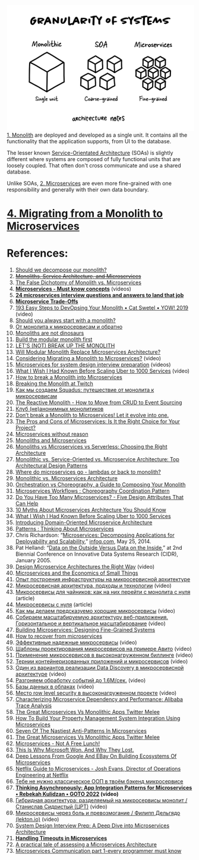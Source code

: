 ![Pasted image 20230605223311](../../../../_Attachments/Pasted%20image%2020230605223311.png)
[1. Monolith](1.%20Monolith.md) are deployed and developed as a single unit. It contains all the functionality that the application supports, from UI to the database.

The lesser known [Service-Orientated Architecture](Service-Orientated%20Architecture) (SOAs) is slightly different where systems are composed of fully functional units that are loosely coupled. That often don't cross communicate and use a shared database.

Unlike SOAs, [2. Microservices](2.%20Microservices.md) are even more fine-grained with one responsibility and generally with their own data boundary.

# [4. Migrating from a Monolith to Microservices](4.%20Migrating%20from%20a%20Monolith%20to%20Microservices.md)


# References:

1. [Should we decompose our monolith?](https://lethain.com/decompose-monolith-strategy/?utm_source=substack&utm_medium=email)
2. ~~[Monoliths, Service Architecture, and Microservices](https://architecturenotes.co/p/granularity-of-systems)~~
3. [The False Dichotomy of Monolith vs. Microservices](https://www.infoq.com/articles/monolith-versus-microservices/)
4. **[Microservices - Must know concepts](https://www.youtube.com/playlist?list=PLTCrU9sGyburHcVKRuw2yXt7V7HEa6ZYY)** (videos)
5. **[24 microservices interview questions and answers to land that job](https://grokkingtechinterview.com/24-microservices-interview-questions-and-answers-to-land-that-job-4ae81ef34083)**
6. **[Microservice Trade-Offs](https://martinfowler.com/articles/microservice-trade-offs.html)**
7. [193 Easy Steps to DevOpsing Your Monolith • Cat Swetel • YOW! 2019](https://www.youtube.com/watch?v=0YOHHTjBOgQ&list=PLEx5khR4g7PLD2Bp3KZPxNAuKaHgaIiFx&index=20) (video)
8. [Should you always start with a monolith?](https://buttercms.com/books/microservices-for-startups/should-you-always-start-with-a-monolith/)
9. [От монолита к микросервисам и обратно](https://apolomodov.medium.com/fuck-up-nights-from-monolith-to-microservices-and-back-again-4cbcbdcd70a6)
10. [Monoliths are not dinosaurs](https://www.allthingsdistributed.com/2023/05/monoliths-are-not-dinosaurs.html)
11. [Build the modular monolith first](https://www.fearofoblivion.com/build-a-modular-monolith-first)
12. [LET'S (NOT) BREAK UP THE MONOLITH](https://ufried.com/blog/break_up_the_monolith_1/)
13. [Will Modular Monolith Replace Microservices Architecture?](https://medium.com/att-israel/will-modular-monolith-replace-microservices-architecture-a8356674e2ea)
14. [Considering Migrating a Monolith to Microservices?](https://www.youtube.com/watch?v=r1a-kB9Y6bM) (video)
15. [Microservices for system design interview preparation](https://www.youtube.com/playlist?list=PLkQkbY7JNJuDqCFncFdTzGm6cRYCF-kZO) (videos)
16. [What I Wish I Had Known Before Scaling Uber to 1000 Services](https://www.youtube.com/watch?v=kb-m2fasdDY) (video)
17. [How to break a Monolith into Microservices](https://martinfowler.com/articles/break-monolith-into-microservices.html)
18. [Breaking the Monolith at Twitch](https://blog.twitch.tv/en/2022/03/30/breaking-the-monolith-at-twitch/)
19. [Как мы создаем Squadus: путешествие от монолита к микросервисам](https://habr.com/ru/companies/ncloudtech/articles/730142/)
20. [The Reactive Monolith - How to Move from CRUD to Event Sourcing](https://www.wix.engineering/post/the-reactive-monolith-how-to-move-from-crud-to-event-sourcing)
21. [Клуб (не)анонимных монолитиков](https://www.youtube.com/watch?v=PG1hVPe6pWM)
22. [Don’t break a Monolith to Microservices! Let it evolve into one.](https://levelup.gitconnected.com/dont-break-a-monolith-to-microservices-let-it-evolve-into-one-1cbef53a4482)
23. [The Pros and Cons of Microservices: Is It the Right Choice for Your Project?](https://medium.com/thedevproject/the-pros-and-cons-of-microservices-is-it-the-right-choice-for-your-project-aec355e2f85b)
24. [Microservices without reason](https://www.felixseemann.de/blog/microservices-without-reason/)
25. [Monoliths and Microservices](https://medium.com/@SkyscannerEng/monoliths-and-microservices-8c65708c3dbf)
26. [Monoliths vs Microservices vs Serverless: Choosing the Right Architecture](https://levelup.gitconnected.com/monoliths-vs-microservices-vs-serverless-choosing-the-right-architecture-141d4c13ee9f)
27. [Monolithic vs. Service-Oriented vs. Microservice Architecture: Top Architectural Design Patterns](https://levelup.gitconnected.com/monolithic-vs-service-oriented-vs-microservice-architecture-top-architectural-design-patterns-933c1e499fd7)
28. [Where do microservices go - lambdas or back to monolith?](https://www.youtube.com/watch?v=PboH8FFqq5c)
29. [Monolithic vs. Microservices Architecture](https://articles.microservices.com/monolithic-vs-microservices-architecture-5c4848858f59)
30. [Orchestration vs Choreography, a Guide to Composing Your Monolith](https://www.infoq.com/presentations/orchestration-choreography-microservices/)
31. [Microservices Workflows : Choreography Coordination Pattern](https://waswani.medium.com/microservices-workflows-choreography-coordination-pattern-8576b6241a19)
32. [Do You Have Too Many Microservices? - Five Design Attributes That Can Help](http://highscalability.com/blog/2018/4/5/do-you-have-too-many-microservices-five-design-attributes-th.html)
33. [10 Myths About Microservices Architecture You Should Know](https://levelup.gitconnected.com/10-myths-about-microservices-architecture-you-should-know-4b7b32224369)
34. [What I Wish I Had Known Before Scaling Uber to 1000 Services](https://www.youtube.com/watch?v=kb-m2fasdDY)
35. [Introducing Domain-Oriented Microservice Architecture](https://www.uber.com/en-PL/blog/microservice-architecture/)
36. [Patterns : Thinking About Microservices](https://www.infoq.com/articles/microservices-design-ideals/?itm_source=infoq&itm_medium=popular_widget&itm_campaign=popular_content_list&itm_content=)
37. Chris Richardson: “[Microservices: Decomposing Applications for Deployability and Scalability](http://www.infoq.com/articles/microservices-intro),” [infoq.com](http://infoq.com), May 25, 2014.
38. Pat Helland: “[Data on the Outside Versus Data on the Inside](http://cidrdb.org/cidr2005/papers/P12.pdf),” at 2nd Biennial Conference on Innovative Data Systems Research (CIDR), January 2005.
39. [Design Microservice Architectures the Right Way](https://www.youtube.com/watch?v=j6ow-UemzBc) (video)
40. [Microservices and the Economics of Small Things](https://www.infoq.com/articles/microservices-economics-small-things/?topicPageSponsorship=62547418-6220-4c74-9be8-b11f14b85016&itm_source=articles_about_scalability&itm_medium=link&itm_campaign=scalability)
41. [Опыт построения инфраструктуры на микросервисной архитектуре](https://habr.com/ru/articles/441310/)
42. [Микросервисная архитектура, подходы и технологии](https://www.youtube.com/watch?v=FF-GZ7iipwc) (video)
43. [Микросервисы для чайников: как на них перейти с монолита с нуля](https://habr.com/ru/company/oleg-bunin/blog/649319/) (article)
44. [Микросервисы с нуля](https://www.youtube.com/watch?v=eI1QQUrFUZI&list=PLH-XmS0lSi_xQtVkWsUMSVUScK_3G_LUP&index=28) (article)
45. [Как мы делаем предсказуемо хорошие микросервисы](https://www.youtube.com/watch?v=qv-l1oxZFmM) (video)
46. [Собираем масштабируемую архитектуру веб-приложения. Горизонтальное и вертикальное масштабирование](https://www.youtube.com/watch?v=kclYmb47LTg) (video)
47. [Building Microservices: Designing Fine-Grained Systems](http://libgen.rs/book/index.php?md5=01C3ABC044D7BD3AAC5DAC4C9C95C545)
48. [How to recover from microservices](https://world.hey.com/dhh/how-to-recover-from-microservices-ce3803cc)
49. [Эффективные надежные микросервисы](https://www.youtube.com/watch?v=2dNtrCyhmXw&list=PLH-XmS0lSi_zTZrols83QSxI3Q96dSbBm&index=54) (video)
50. [Шаблоны проектирования микросервисов на примере Авито](https://www.youtube.com/watch?v=5_9x7czHJOM&list=PLH-XmS0lSi_zgalbXwsytGNdAlNYmmE5C&index=30) (video)
51. [Применение микросервисов в высоконагруженном биллинге](https://www.youtube.com/watch?v=TmyjDT8D9WA&list=PLH-XmS0lSi_yY4rQCIZyx5Np57zc77OyE&index=19) (video)
52. [Тернии контейнеризованных приложений и микросервисов](https://www.youtube.com/watch?v=jeEd8eiMwpY&list=PLH-XmS0lSi_wMtn1TsBc2_vv7tBDAf7Qg&index=4) (video)
53. [Один из вариантов реализации Data Discovery в микросервисной архитектуре](https://www.youtube.com/watch?v=yYp6Nqf-SME&list=PLH-XmS0lSi_wMtn1TsBc2_vv7tBDAf7Qg&index=5) (video)
54. [Разгоняем обработку событий до 1.6М/сек.](https://www.youtube.com/watch?v=5KQsNmRTQmg&list=PLH-XmS0lSi_wMtn1TsBc2_vv7tBDAf7Qg&index=8) (video)
55. [Базы данных в облаках](https://www.youtube.com/watch?v=xyMN1EA9p5Y&list=PLH-XmS0lSi_wRIh4RJjnTGMKaTiQoaGTc&index=33) (video)
56. [Место row level security в высоконагруженном проекте](https://www.youtube.com/watch?v=ubiZV0B1KtU&list=PLH-XmS0lSi_wRIh4RJjnTGMKaTiQoaGTc&index=122) (video)
57. [Characterizing Microservice Dependency and Performance: Alibaba Trace Analysis](https://muratbuffalo.blogspot.com/2023/03/characterizing-microservice-dependency.html?m=1)
58. [The Great Microservices Vs Monolithic Apps Twitter Melee](http://highscalability.com/blog/2014/7/28/the-great-microservices-vs-monolithic-apps-twitter-melee.html)
59. [How To Build Your Property Management System Integration Using Microservices](http://highscalability.com/blog/2016/2/10/how-to-build-your-property-management-system-integration-usi.html)
60. [Seven Of The Nastiest Anti-Patterns In Microservices](http://highscalability.com/blog/2015/8/3/seven-of-the-nastiest-anti-patterns-in-microservices.html)
61. [The Great Microservices Vs Monolithic Apps Twitter Melee](http://highscalability.com/blog/2014/7/28/the-great-microservices-vs-monolithic-apps-twitter-melee.html)
62. [Microservices - Not A Free Lunch!](http://highscalability.com/blog/2014/4/8/microservices-not-a-free-lunch.html)
63. [This Is Why Microsoft Won. And Why They Lost.](http://highscalability.com/blog/2014/4/21/this-is-why-microsoft-won-and-why-they-lost.html)
64. [Deep Lessons From Google And EBay On Building Ecosystems Of Microservices](http://highscalability.com/blog/2015/12/1/deep-lessons-from-google-and-ebay-on-building-ecosystems-of.html)
65. [Netflix Guide to Microservices - Josh Evans, Director of Operations Engineering at Netflix](https://www.youtube.com/watch?v=CZ3wIuvmHeM&t=2837s)
66. [Тебе не нужно классическое ООП в твоём бэкенд микросервисе](https://habr.com/ru/companies/domclick/articles/732876/)
67. **[Thinking Asynchronously: App Integration Patterns for Microservices • Rebekah Kulidzan • GOTO 2022](https://www.youtube.com/watch?v=_ugRNuE9xmA&list=PLEx5khR4g7PKxJBkaGmSDRywZ3aAZcwpK&index=6) (video)**
68. [Гибридная архитектура: разделяемый на микросервисы монолит / Станислав Сидристый (ЦРТ)](https://www.youtube.com/watch?v=S9Zj_iU_EtM) (video)
69. [Микросервисы через боль и превозмогание / Филипп Дельгядо (lekton.io)](https://www.youtube.com/watch?v=hXuyT6T3fNU) (video)
70. [System Design Interview Prep: A Deep Dive into Microservices Architecture](https://bootcamp.uxdesign.cc/system-design-interview-prep-a-deep-dive-into-microservices-architecture-4812a5fb924b)
71. [**Handling Timeouts in Microservices**](https://mittal26081999.medium.com/handling-timeouts-in-microservices-11fa4049cd2d)
72. [A practical tale of assessing a Microservices Architecture](https://www.youtube.com/watch?v=UAvn1rw_Lc4&list=PLcTa2e7_ENN_ZmTmGC_AFh1ArFgdEb5Z6&index=19)
73. [Microservices Communication part 1-every programmer must know](https://medium.com/javarevisited/microservices-communication-part-1-every-programmer-must-know-7c6607d2d563)